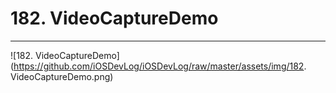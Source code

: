 # 182. VideoCaptureDemo
---

![182. VideoCaptureDemo](https://github.com/iOSDevLog/iOSDevLog/raw/master/assets/img/182. VideoCaptureDemo.png)

